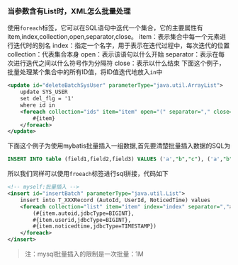 ### 当参数含有List时，XML怎么批量处理
使用`foreach`标签，它可以在SQL语句中迭代一个集合，它的主要属性有item,index,collection,open,separator,close。
item：表示集合中每一个元素进行迭代时的别名
index：指定一个名字，用于表示在迭代过程中，每次迭代的位置
collection：代表集合本身
open：表示该语句以什么开始
separator：表示在每次进行迭代之间以什么符号作为分隔符
close：表示以什么结束
下面这个例子，批量处理某个集合中的所有ID值，将ID值迭代地放入`in`中

```xml
<update id="deleteBatchSysUser" parameterType="java.util.ArrayList">
    update SYS_USER
    set del_flg = '1'
    where id in
    <foreach collection="ids" item="item" open="(" separator="," close=")">
        #{item}
    </foreach>
</update>
```

下面这个例子为使用mybatis批量插入一组数据,首先要清楚批量插入数据的SQL为

```sql
INSERT INTO table (field1,field2,field3) VALUES ('a',"b","c"), ('a',"b","c"),('a',"b","c")
```

所以我们同样可以使用`froeach`标签进行sql拼接，代码如下

```xml
<!-- myself:批量插入 -->
<insert id="insertBatch" parameterType="java.util.List">
    insert into T_XXXRecord (AutoId, UserId, NoticedTime) values
    <foreach collection="list" item="item" index="index" separator=",">
        (#{item.autoid,jdbcType=BIGINT},
        #{item.userid,jdbcType=BIGINT},
        #{item.noticedtime,jdbcType=TIMESTAMP})
    </foreach>
</insert>
```

>注：mysql批量插入的限制是一次批量：1M